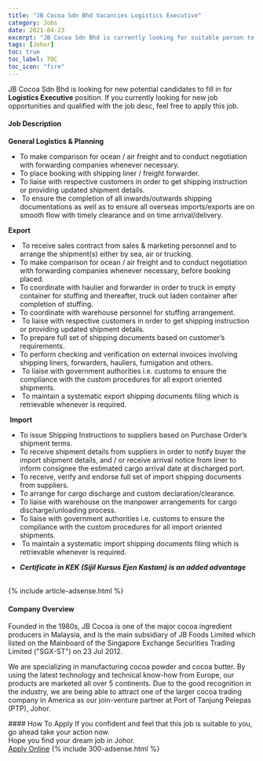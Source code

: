 ```yaml
---
title: "JB Cocoa Sdn Bhd Vacancies Logistics Executive" 
category: Jobs 
date: 2021-04-23 
excerpt: "JB Cocoa Sdn Bhd is currently looking for suitable person to fill in the Logistics Executive which based in Johor" 
tags: [Johor] 
toc: true 
toc_label: TOC 
toc_icon: "fire" 
--- 
```


<p>JB Cocoa Sdn Bhd is looking for new potential candidates to fill in for <b>Logistics Executive</b> position. If you currently looking for new job opportunities and qualified with the job desc, feel free to apply this job.
</p><div><div><h4>Job Description</h4></div><div><div><span><div><p><strong>General Logistics &amp; Planning</strong></p><ul><li>To make comparison for ocean / air freight and to conduct negotiation with forwarding companies whenever necessary.</li><li>To place booking with shipping liner / freight forwarder.</li><li>To liaise with respective customers in order to get shipping instruction or providing updated shipment details.</li><li>&#160;To ensure the completion of all <span>inwards/outwards shipping documentations as well as to ensure all overseas imports/exports are on smooth flow with timely clearance and on time arrival/delivery.</span></li></ul><p><strong>Export</strong></p><ul><li>&#160;To receive sales contract from sales &amp; marketing personnel and to arrange the shipment(s) either by sea, air or trucking.</li><li>To make comparison for ocean / air freight and to conduct negotiation with forwarding companies whenever necessary, before booking placed.</li><li>To coordinate with haulier and forwarder in order to truck in empty container for stuffing and thereafter, truck out laden container after completion of stuffing.</li><li>To coordinate with warehouse personnel for stuffing arrangement.</li><li>&#160;To liaise with respective customers in order to get shipping instruction or providing updated shipment details.</li><li>To prepare full set of shipping documents based on customer&#8217;s requirements.</li><li>To perform checking and verification on external invoices involving shipping liners, forwarders, hauliers, fumigation and others.</li><li>&#160;To liaise with government authorities i.e. customs to ensure the compliance with the custom procedures for all export oriented shipments.</li><li>&#160;To maintain a systematic export shipping documents filing which is retrievable whenever is required.</li></ul><p><strong>&#160;Import</strong></p><ul><li>To issue Shipping Instructions to suppliers based on Purchase Order&#8217;s shipment terms.</li><li>To receive shipment details from suppliers in order to notify buyer the import shipment details, and / or receive arrival notice from liner to inform consignee the estimated cargo arrival date at discharged port.</li><li>To receive, verify and endorse full set of import shipping documents from suppliers.</li><li>To arrange for cargo discharge and custom declaration/clearance.</li><li>To liaise with warehouse on the manpower arrangements for cargo discharge/unloading process.</li><li>To liaise with government authorities i.e. customs to ensure the compliance with the custom procedures for all import oriented shipments.</li><li>&#160;To maintain a systematic import shipping documents filing which is retrievable whenever is required.</li></ul><ul><li><strong><em>Certificate in KEK (Sijil Kursus Ejen Kastam) is an added advantage</em></strong></li></ul><br></div></span></div></div></div> 
{% include article-adsense.html %} 
<div><div><h4>Company Overview</h4></div><div><div><span><div><p>Founded in the 1980s,&#160;JB Cocoa is&#160;one of the major cocoa ingredient producers in Malaysia, and is the main subsidiary of&#160;JB Foods Limited which listed on the Mainboard of the Singapore Exchange Securities Trading Limited ("SGX-ST") on 23 Jul 2012.</p><p>We are specializing in manufacturing cocoa powder and cocoa butter. By using the latest technology and technical know-how from Europe, our products are marketed all over 5 continents. Due to the good recognition in the industry, we are being able to attract one of the larger cocoa trading company in America as our join-venture partner at Port of Tanjung Pelepas (PTP), Johor.</p></div></span></div></div></div> 
#### How To Apply 
If you confident and feel that this job is suitable to you, go ahead take your action now. <br/> 
Hope you find your dream job in Johor. <br/> 
<a href="https://www.jobstreet.com.my/en/job/logistics-executive-4546866?jobId=jobstreet-my-job-4546866&" class="btn btn--info" target="_blank" rel="nofollow noopenner">Apply Online</a> 
{% include 300-adsense.html %} 